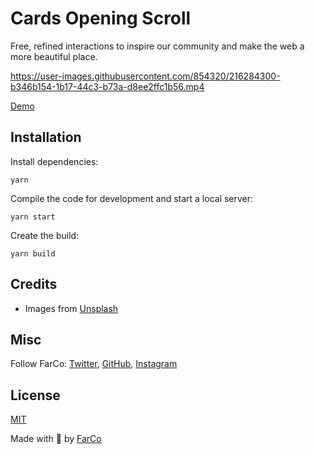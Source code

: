 # Cards Opening Scroll

Free, refined interactions to inspire our community and make the web a more beautiful place.


https://user-images.githubusercontent.com/854320/216284300-b346b154-1b17-44c3-b73a-d8ee2ffc1b56.mp4


[Demo](https://interactions-cards-opening.onrender.com/)


## Installation

Install dependencies:

```
yarn
```

Compile the code for development and start a local server:

```
yarn start
```

Create the build:

```
yarn build
```

## Credits

- Images from [Unsplash](https://unsplash.com/)

## Misc

Follow FarCo: [Twitter](https://twitter.com/farco_studio), [GitHub](https://github.com/farco-studio), [Instagram](https://www.instagram.com/farco_studio/)

## License
[MIT](LICENSE)

Made with :green_heart: by [FarCo](http://www.farcostudio.com)
